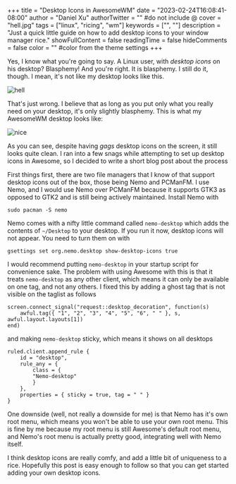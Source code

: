 +++
title = "Desktop Icons in AwesomeWM"
date = "2023-02-24T16:08:41-08:00"
author = "Daniel Xu"
authorTwitter = "" #do not include @
cover = "hell.jpg"
tags = ["linux", "ricing", "wm"]
keywords = ["", ""]
description = "Just a quick little guide on how to add desktop icons to your window manager rice."
showFullContent = false
readingTime = false
hideComments = false
color = "" #color from the theme settings
+++

Yes, I know what you're going to say. A Linux user, with *desktop icons* on his desktop? Blasphemy! And you're right. It is blasphemy. I still do it, though. I mean, it's not like my desktop looks like this.

![hell](/hell.jpg "Hell.")

That's just wrong. I believe that as long as you put only what you really need on your desktop, it's only slightly blasphemy. This is what my AwesomeWM desktop looks like:

![nice](/nice.png "Heaven.")

As you can see, despite having *gags* desktop icons on the screen, it still looks quite clean. I ran into a few snags while attempting to set up desktop icons in Awesome, so I decided to write a short blog post about the process

First things first, there are two file managers that I know of that support desktop icons out of the box, those being Nemo and PCManFM. I use Nemo, and I would use Nemo over PCManFM because it supports GTK3 as opposed to GTK2 and is still being actively maintained. Install Nemo with 
```
sudo pacman -S nemo
```

Nemo comes with a nifty little command called `nemo-desktop` which adds the contents of `~/Desktop` to your desktop. If you run it now, desktop icons will not appear. You need to turn them on with 
```
gsettings set org.nemo.desktop show-desktop-icons true
```

I would recommend putting `nemo-desktop` in your startup script for convenience sake. The problem with using Awesome with this is that it treats `nemo-desktop` as any other client, which means it can only be available on one tag, and not any others. I fixed this by adding a ghost tag that is not visible on the taglist as follows
```
screen.connect_signal("request::desktop_decoration", function(s)
	awful.tag({ "1", "2", "3", "4", "5", "6", " " }, s, awful.layout.layouts[1])
end)
```

and making `nemo-desktop` sticky, which means it shows on all desktops
```
ruled.client.append_rule {
    id = "desktop",
    rule_any = {
        class = {
        "Nemo-desktop"
        }
    },
    properties = { sticky = true, tag = " " }
}
```

One downside (well, not really a downside for me) is that Nemo has it's own root menu, which means you won't be able to use your own root menu. This is fine by me because my root menu is still Awesome's default root menu, and Nemo's root menu is actually pretty good, integrating well with Nemo itself.

I think desktop icons are really comfy, and add a little bit of uniqueness to a rice. Hopefully this post is easy enough to follow so that you can get started adding your own desktop icons.
